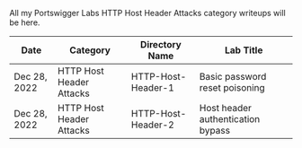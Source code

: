 All my Portswigger Labs HTTP Host Header Attacks category writeups will be here.

Date	 	  | Category                       | Directory Name     | Lab Title
--------------|--------------------------------|--------------------|----------------------
Dec 28, 2022  | HTTP Host Header Attacks       | HTTP-Host-Header-1 | Basic password reset poisoning
Dec 28, 2022  | HTTP Host Header Attacks       | HTTP-Host-Header-2 | Host header authentication bypass